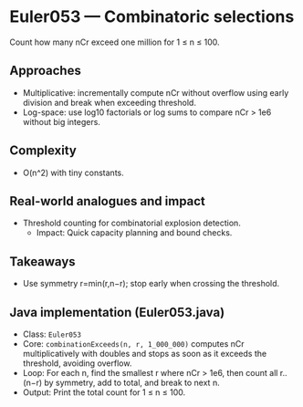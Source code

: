 # Euler053 — Combinatoric selections

Count how many nCr exceed one million for 1 ≤ n ≤ 100.

## Approaches

- Multiplicative: incrementally compute nCr without overflow using early division and break when exceeding threshold.
- Log-space: use log10 factorials or log sums to compare nCr > 1e6 without big integers.

## Complexity
- O(n^2) with tiny constants.

## Real-world analogues and impact
- Threshold counting for combinatorial explosion detection.
  - Impact: Quick capacity planning and bound checks.

## Takeaways
- Use symmetry r=min(r,n−r); stop early when crossing the threshold.


## Java implementation (Euler053.java)

- Class: `Euler053`
- Core: `combinationExceeds(n, r, 1_000_000)` computes nCr multiplicatively with doubles and stops as soon as it exceeds the threshold, avoiding overflow.
- Loop: For each n, find the smallest r where nCr > 1e6, then count all r..(n−r) by symmetry, add to total, and break to next n.
- Output: Print the total count for 1 ≤ n ≤ 100.
